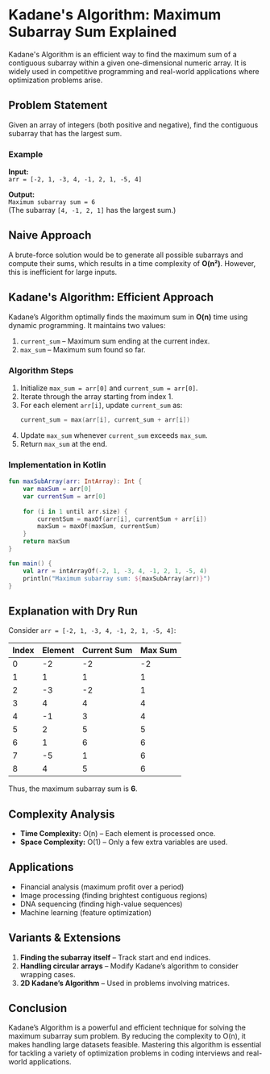 # Kadane's Algorithm: Maximum Subarray Sum Explained

Kadane's Algorithm is an efficient way to find the maximum sum of a contiguous subarray within a given one-dimensional numeric array. It is widely used in competitive programming and real-world applications where optimization problems arise.

## Problem Statement
Given an array of integers (both positive and negative), find the contiguous subarray that has the largest sum.

### Example
**Input:**  
`arr = [-2, 1, -3, 4, -1, 2, 1, -5, 4]`

**Output:**  
`Maximum subarray sum = 6`  
(The subarray `[4, -1, 2, 1]` has the largest sum.)

## Naive Approach
A brute-force solution would be to generate all possible subarrays and compute their sums, which results in a time complexity of **O(n²)**. However, this is inefficient for large inputs.

## Kadane's Algorithm: Efficient Approach
Kadane’s Algorithm optimally finds the maximum sum in **O(n)** time using dynamic programming. It maintains two values:
1. `current_sum` – Maximum sum ending at the current index.
2. `max_sum` – Maximum sum found so far.

### Algorithm Steps
1. Initialize `max_sum = arr[0]` and `current_sum = arr[0]`.
2. Iterate through the array starting from index 1.
3. For each element `arr[i]`, update `current_sum` as:
   ```kotlin
   current_sum = max(arr[i], current_sum + arr[i])
   ```
4. Update `max_sum` whenever `current_sum` exceeds `max_sum`.
5. Return `max_sum` at the end.

### Implementation in Kotlin
```kotlin
fun maxSubArray(arr: IntArray): Int {
    var maxSum = arr[0]
    var currentSum = arr[0]
    
    for (i in 1 until arr.size) {
        currentSum = maxOf(arr[i], currentSum + arr[i])
        maxSum = maxOf(maxSum, currentSum)
    }
    return maxSum
}

fun main() {
    val arr = intArrayOf(-2, 1, -3, 4, -1, 2, 1, -5, 4)
    println("Maximum subarray sum: ${maxSubArray(arr)}")
}
```

## Explanation with Dry Run
Consider `arr = [-2, 1, -3, 4, -1, 2, 1, -5, 4]`:

| Index | Element | Current Sum | Max Sum |
|--------|---------|--------------|---------|
| 0      | -2      | -2           | -2      |
| 1      | 1       | 1            | 1       |
| 2      | -3      | -2           | 1       |
| 3      | 4       | 4            | 4       |
| 4      | -1      | 3            | 4       |
| 5      | 2       | 5            | 5       |
| 6      | 1       | 6            | 6       |
| 7      | -5      | 1            | 6       |
| 8      | 4       | 5            | 6       |

Thus, the maximum subarray sum is **6**.

## Complexity Analysis
- **Time Complexity:** O(n) – Each element is processed once.
- **Space Complexity:** O(1) – Only a few extra variables are used.

## Applications
- Financial analysis (maximum profit over a period)
- Image processing (finding brightest contiguous regions)
- DNA sequencing (finding high-value sequences)
- Machine learning (feature optimization)

## Variants & Extensions
1. **Finding the subarray itself** – Track start and end indices.
2. **Handling circular arrays** – Modify Kadane’s algorithm to consider wrapping cases.
3. **2D Kadane’s Algorithm** – Used in problems involving matrices.

## Conclusion
Kadane’s Algorithm is a powerful and efficient technique for solving the maximum subarray sum problem. By reducing the complexity to O(n), it makes handling large datasets feasible. Mastering this algorithm is essential for tackling a variety of optimization problems in coding interviews and real-world applications.

